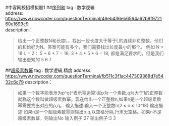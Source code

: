 #牛客网校招模拟题1
##[序列和](https://github.com/GaoRong/AlgorithmTraining/blob/master/exam/SumOfSequence.cpp)
tag : 数学逻辑    
address: https://www.nowcoder.com/questionTerminal/46eb436eb6564a62b9f972160e1699c9   
description：   
>给出一个正整数N和长度L，找出一段长度大于等于L的连续非负整数，他们的和恰好为N。答案可能有多个，我们需要找出长度最小的那个。
>例如 N = 18  L = 2：
>5 + 6 + 7 = 18;
>3 + 4 + 5 + 6 = 18;
>都是满足要求的，但是我们输出更短的 5 6 7   

##[超级素数幂](https://github.com/GaoRong/AlgorithmTraining/blob/master/exam/PrimePow.cpp)
tag : 数学逻辑,精度 
address: https://www.nowcoder.com/questionTerminal/fb511c3f1ac447309368d7e5432c6c79
description：   
>如果一个数字能表示为p^q(^表示幂运算)且p为一个素数,q为大于1的正整数就称这个数叫做超级素数幂。现在给出一个正整数n,如果n是一个超级素数幂需要找出对应的p,q。
>输入描述:输入一个正整数n(2 ≤ n ≤ 10^18)
>输出描述:如果n是一个超级素数幂则输出p,q,以空格分隔,行末无空格。如果n不是超级素数幂，则输出No
>输入例子:27
>输出例子:3 3
